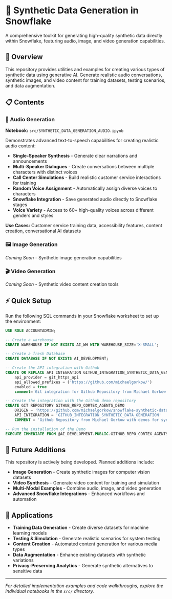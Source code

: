 # 🎯 Synthetic Data Generation in Snowflake

A comprehensive toolkit for generating high-quality synthetic data directly within Snowflake, featuring audio, image, and video generation capabilities.

## 🚀 Overview

This repository provides utilities and examples for creating various types of synthetic data using generative AI. Generate realistic audio conversations, synthetic images, and video content for training datasets, testing scenarios, and data augmentation.

## 📋 Contents

### 🎤 Audio Generation

**Notebook:** `src/SYNTHETIC_DATA_GENERATION_AUDIO.ipynb`

Demonstrates advanced text-to-speech capabilities for creating realistic audio content:

- **Single-Speaker Synthesis** - Generate clear narrations and announcements
- **Multi-Speaker Dialogues** - Create conversations between multiple characters with distinct voices
- **Call Center Simulations** - Build realistic customer service interactions for training
- **Random Voice Assignment** - Automatically assign diverse voices to characters
- **Snowflake Integration** - Save generated audio directly to Snowflake stages
- **Voice Variety** - Access to 60+ high-quality voices across different genders and styles

**Use Cases:** Customer service training data, accessibility features, content creation, conversational AI datasets

### 🖼️ Image Generation
*Coming Soon* - Synthetic image generation capabilities

### 🎬 Video Generation  
*Coming Soon* - Synthetic video content creation tools

## ⚡ Quick Setup

Run the following SQL commands in your Snowflake worksheet to set up the environment:

```sql
USE ROLE ACCOUNTADMIN;

-- Create a warehouse
CREATE WAREHOUSE IF NOT EXISTS AI_WH WITH WAREHOUSE_SIZE='X-SMALL';

-- Create a fresh Database
CREATE DATABASE IF NOT EXISTS AI_DEVELOPMENT;

-- Create the API integration with Github
CREATE OR REPLACE API INTEGRATION GITHUB_INTEGRATION_SYNTHETIC_DATA_GENERATION
    api_provider = git_https_api
    api_allowed_prefixes = ('https://github.com/michaelgorkow/')
    enabled = true
    comment='Git integration for Github Repository from Michael Gorkow.';

-- Create the integration with the Github demo repository
CREATE GIT REPOSITORY GITHUB_REPO_CORTEX_AGENTS_DEMO
	ORIGIN = 'https://github.com/michaelgorkow/snowflake-synthetic-data-generation' 
	API_INTEGRATION = 'GITHUB_INTEGRATION_SYNTHETIC_DATA_GENERATION' 
	COMMENT = 'Github Repository from Michael Gorkow with demos for synthetic data generation.';

-- Run the installation of the Demo
EXECUTE IMMEDIATE FROM @AI_DEVELOPMENT.PUBLIC.GITHUB_REPO_CORTEX_AGENTS_DEMO/branches/main/setup.sql;
```

## 🔮 Future Additions

This repository is actively being developed. Planned additions include:

- **Image Generation** - Create synthetic images for computer vision datasets
- **Video Synthesis** - Generate video content for training and simulation
- **Multi-Modal Examples** - Combine audio, image, and video generation
- **Advanced Snowflake Integrations** - Enhanced workflows and automation

## 🎯 Applications

- **Training Data Generation** - Create diverse datasets for machine learning models
- **Testing & Simulation** - Generate realistic scenarios for system testing  
- **Content Creation** - Automated content generation for various media types
- **Data Augmentation** - Enhance existing datasets with synthetic variations
- **Privacy-Preserving Analytics** - Generate synthetic alternatives to sensitive data

---

*For detailed implementation examples and code walkthroughs, explore the individual notebooks in the `src/` directory.*